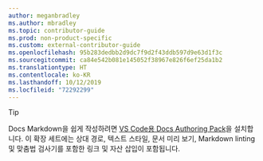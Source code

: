 ```yaml
---
author: meganbradley
ms.author: mbradley
ms.topic: contributor-guide
ms.prod: non-product-specific
ms.custom: external-contributor-guide
ms.openlocfilehash: 95b283dedbb2d9dc7f9d2f43ddb597d9e63d1f3c
ms.sourcegitcommit: ca84e542b081e145052f38967e826f6ef25da1b2
ms.translationtype: HT
ms.contentlocale: ko-KR
ms.lasthandoff: 10/12/2019
ms.locfileid: "72292299"
---
```

> [!TIP]
> Docs Markdown을 쉽게 작성하려면 [VS Code용 Docs Authoring Pack](../../how-to-write-docs-auth-pack.md)을 설치합니다. 이 확장 세트에는 상대 경로, 텍스트 스타일, 문서 미리 보기, Markdown linting 및 맞춤법 검사기를 포함한 링크 및 자산 삽입이 포함됩니다.